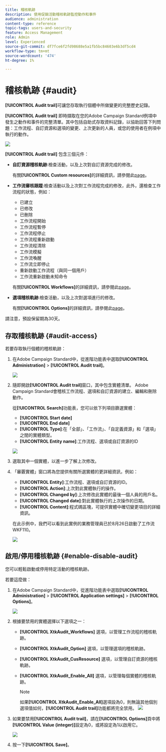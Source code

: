 ```yaml
---
title: 稽核軌跡
description: 使用促銷活動稽核軌跡監控動作和事件
audience: administration
content-type: reference
topic-tags: users-and-security
feature: Access Management
role: Admin
level: Experienced
source-git-commit: df7fce6f2fd98688e5a1fb5bc84603e6b3df5cd4
workflow-type: tm+mt
source-wordcount: '474'
ht-degree: 1%

---
```


# 稽核軌跡 {#audit}

**[!UICONTROL Audit trail]**&#x200B;可讓您存取執行個體中所做變更的完整歷史記錄。

**[!UICONTROL Audit trail]** 即時擷取在您的Adobe Campaign Standard例項中發生之動作和事件的完整清單。其中包括自助式存取資料記錄，以協助回答下列問題：工作流程、自訂資源和選項的變更、上次更新的人員，或您的使用者在例項中執行的動作。

![](assets/audit-trail.png)

**[!UICONTROL Audit trail]** 包含三個元件：

* **自訂資源稽核軌跡**:檢查活動，以及上次對自訂資源完成的修改。

   有關&#x200B;**[!UICONTROL Custom resources]**&#x200B;的詳細資訊，請參閱此[page](../../developing/using/key-steps-to-add-a-resource.md)。

* **工作流審核跟蹤**:檢查活動以及上次對工作流程完成的修改，此外，還檢查工作流程的狀態，例如：

   * 已建立
   * 已修改
   * 已刪除
   * 工作流程開始
   * 工作流程暫停
   * 工作流程停止
   * 工作流程重新啟動
   * 工作流程清除
   * 工作流模擬
   * 工作流喚醒
   * 工作流立即停止
   * 重新啟動工作流程（與同一個用戶）
   * 工作流重新啟動未知命令

   有關&#x200B;**[!UICONTROL Workflows]**&#x200B;的詳細資訊，請參閱此[page](../../automating/using/get-started-workflows.md)。

* **選項稽核軌跡**:檢查活動，以及上次對選項進行的修改。

   有關&#x200B;**[!UICONTROL Options]**&#x200B;的詳細資訊，請參閱此[page](../../administration/using/about-campaign-standard-settings.md)。

請注意，預設保留期為30天。

## 存取稽核軌跡 {#audit-access}

若要存取執行個體的稽核軌跡：

1. 在Adobe Campaign Standard中，從進階功能表中選取&#x200B;**[!UICONTROL Administration]** > **[!UICONTROL Audit trail]**。

   ![](assets/audit-trail.png)

1. 隨即開啟&#x200B;**[!UICONTROL Audit trail]**&#x200B;窗口，其中包含實體清單。 Adobe Campaign Standard會稽核工作流程、選項和自訂資源的建立、編輯和刪除動作。

   從&#x200B;**[!UICONTROL Search]**&#x200B;功能表，您可以依下列項目篩選實體：

   * **[!UICONTROL Start date]**
   * **[!UICONTROL End date]**
   * **[!UICONTROL Type]**:在「全部」、「工作流」、「自定義資源」和「選項」之間的實體類型。
   * **[!UICONTROL Entity name]**:工作流程、選項或自訂資源的ID

   ![](assets/audit-trail_2.png)

1. 選取其中一個實體，以進一步了解上次修改。

1. 「審覈實體」窗口將為您提供有關所選實體的更詳細資訊，例如：

   * **[!UICONTROL Entity]**:工作流程、選項或自訂資源的ID。
   * **[!UICONTROL Action]**:上次對此實體執行的操作。
   * **[!UICONTROL Changed by]**:上次修改此實體的最後一個人員的用戶名。
   * **[!UICONTROL Changed date]**:對此實體執行的上次操作的日期。
   * **[!UICONTROL Content]**:程式碼區塊，可提供實體中確切變更項目的詳細資訊。

   在此示例中，我們可以看到此實例的業務管理員已於8月26日啟動了工作流WKF110。

   ![](assets/audit-trail_3.png)

## 啟用/停用稽核軌跡 {#enable-disable-audit}

您可以輕鬆啟動或停用特定活動的稽核軌跡。

若要這麼做：

1. 在Adobe Campaign Standard中，從進階功能表中選取&#x200B;**[!UICONTROL Administration]** > **[!UICONTROL Application settings]** > **[!UICONTROL Options]**。

   ![](assets/audit-trail_4.png)

1. 根據要禁用的實體選擇以下選項之一：

   * **[!UICONTROL XtkAudit_Workflows]** 選項，以管理工作流程的稽核軌跡。
   * **[!UICONTROL XtkAudit_Option]** 選項，以管理選項的稽核軌跡。
   * **[!UICONTROL XtkAudit_CusResource]** 選項，以管理自訂資源的稽核軌跡。
   * **[!UICONTROL XtkAudit_Enable_All]** 選項，以管理每個實體的稽核軌跡。

      >[!NOTE]
      >
      >如果&#x200B;**[!UICONTROL XtkAudit_Enable_All]**&#x200B;選項設為0，則無論其他個別選項值如何，**[!UICONTROL Audit trail]**&#x200B;功能都將完全禁用。
   ![](assets/audit-trail_5.png)

1. 如果要禁用&#x200B;**[!UICONTROL Audit trail]**，請在&#x200B;**[!UICONTROL Options]**&#x200B;頁中將&#x200B;**[!UICONTROL Value (integer)]**&#x200B;設定為0，或將設定為1以啟用它。

   ![](assets/audit-trail_6.png)

1. 按一下&#x200B;**[!UICONTROL Save]**。